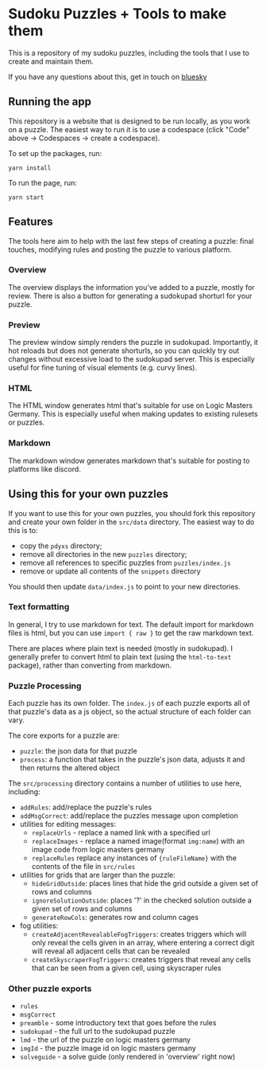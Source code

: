 # Sudoku Puzzles + Tools to make them

This is a repository of my sudoku puzzles, including the tools that I use to create and maintain them.

If you have any questions about this, get in touch on [bluesky](https://bsky.app/profile/pdyxs.bsky.social)

## Running the app

This repository is a website that is designed to be run locally, as you work on a puzzle. The easiest way to run it is to use a codespace (click "Code" above -> Codespaces -> create a codespace).

To set up the packages, run:
```
yarn install
```

To run the page, run:
```
yarn start
```

## Features

The tools here aim to help with the last few steps of creating a puzzle: final touches, modifying rules and posting the puzzle to various platform.

### Overview

The overview displays the information you've added to a puzzle, mostly for review. There is also a button for generating a sudokupad shorturl for your puzzle.

### Preview

The preview window simply renders the puzzle in sudokupad. Importantly, it hot reloads but does not generate shorturls, so you can quickly try out changes without excessive load to the sudokupad server. This is especially useful for fine tuning of visual elements (e.g. curvy lines).

### HTML

The HTML window generates html that's suitable for use on Logic Masters Germany. This is especially useful when making updates to existing rulesets or puzzles.

### Markdown

The markdown window generates markdown that's suitable for posting to platforms like discord.

## Using this for your own puzzles

If you want to use this for your own puzzles, you should fork this repository and create your own folder in the `src/data` directory. The easiest way to do this is to:
* copy the `pdyxs` directory;
* remove all directories in the new `puzzles` directory;
* remove all references to specific puzzles from `puzzles/index.js`
* remove or update all contents of the `snippets` directory

You should then update `data/index.js` to point to your new directories.

### Text formatting

In general, I try to use markdown for text. The default import for markdown files is html, but you can use `import { raw }` to get the raw markdown text.

There are places where plain text is needed (mostly in sudokupad). I generally prefer to convert html to plain text (using the `html-to-text` package), rather than converting from markdown.

### Puzzle Processing

Each puzzle has its own folder. The `index.js` of each puzzle exports all of that puzzle's data as a js object, so the actual structure of each folder can vary.

The core exports for a puzzle are:
* `puzzle`: the json data for that puzzle
* `process`: a function that takes in the puzzle's json data, adjusts it and then returns the altered object

The `src/processing` directory contains a number of utilities to use here, including:
* `addRules`: add/replace the puzzle's rules
* `addMsgCorrect`: add/replace the puzzles message upon completion
* utilities for editing messages:
  * `replaceUrls` - replace a named link with a specified url
  * `replaceImages` - replace a named image(format `img:name`) with an image code from logic masters germany
  * `replaceRules` replace any instances of `{ruleFileName}` with the contents of the file in `src/rules`
* utilities for grids that are larger than the puzzle:
  * `hideGridOutside`: places lines that hide the grid outside a given set of rows and columns
  * `ignoreSolutionOutside`: places '?' in the checked solution outside a given set of rows and columns
  * `generateRowCols`: generates row and column cages
* fog utilities:
  * `createAdjacentRevealableFogTriggers`: creates triggers which will only reveal the cells given in an array, where entering a correct digit will reveal all adjacent cells that can be revealed
  * `createSkyscraperFogTriggers`: creates triggers that reveal any cells that can be seen from a given cell, using skyscraper rules

### Other puzzle exports

* `rules`
* `msgCorrect`
* `preamble` - some introductory text that goes before the rules
* `sudokupad` - the full url to the sudokupad puzzle
* `lmd` - the url of the puzzle on logic masters germany
* `imgId` - the puzzle image id on logic masters germany
* `solveguide` - a solve guide (only rendered in 'overview' right now)